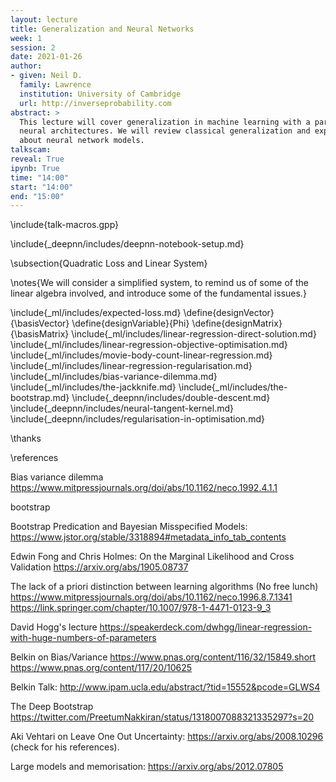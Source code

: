 ```yaml
---
layout: lecture
title: Generalization and Neural Networks
week: 1
session: 2
date: 2021-01-26
author:
- given: Neil D.
  family: Lawrence
  institution: University of Cambridge
  url: http://inverseprobability.com
abstract: >
  This lecture will cover generalization in machine learning with a particular focus on
  neural architectures. We will review classical generalization and explore what's different
  about neural network models.
talkscam:
reveal: True
ipynb: True
time: "14:00"
start: "14:00"
end: "15:00"
---
```


\include{talk-macros.gpp}

\include{_deepnn/includes/deepnn-notebook-setup.md}

\subsection{Quadratic Loss and Linear System}

\notes{We will consider a simplified system, to remind us of some of the linear algebra involved, and introduce some of the fundamental issues.}

\include{_ml/includes/expected-loss.md}
\define{designVector}{\basisVector}
\define{designVariable}{Phi}
\define{designMatrix}{\basisMatrix}
\include{_ml/includes/linear-regression-direct-solution.md}
\include{_ml/includes/linear-regression-objective-optimisation.md}
\include{_ml/includes/movie-body-count-linear-regression.md}
\include{_ml/includes/linear-regression-regularisation.md}
\include{_ml/includes/bias-variance-dilemma.md}
\include{_ml/includes/the-jackknife.md}
\include{_ml/includes/the-bootstrap.md}
\include{_deepnn/includes/double-descent.md}
\include{_deepnn/includes/neural-tangent-kernel.md}
\include{_deepnn/includes/regularisation-in-optimisation.md}

\thanks

\references


Bias variance dilemma <https://www.mitpressjournals.org/doi/abs/10.1162/neco.1992.4.1.1>

bootstrap


Bootstrap Predication and Bayesian Misspecified Models: <https://www.jstor.org/stable/3318894#metadata_info_tab_contents>

Edwin Fong and Chris Holmes: On the Marginal Likelihood and Cross Validation <https://arxiv.org/abs/1905.08737>


The lack of a priori distinction between learning algorithms (No free lunch)
<https://www.mitpressjournals.org/doi/abs/10.1162/neco.1996.8.7.1341>
<https://link.springer.com/chapter/10.1007/978-1-4471-0123-9_3>


David Hogg's lecture <https://speakerdeck.com/dwhgg/linear-regression-with-huge-numbers-of-parameters>


Belkin on Bias/Variance
<https://www.pnas.org/content/116/32/15849.short>
<https://www.pnas.org/content/117/20/10625>

Belkin Talk: <http://www.ipam.ucla.edu/abstract/?tid=15552&pcode=GLWS4>

The Deep Bootstrap <https://twitter.com/PreetumNakkiran/status/1318007088321335297?s=20>

Aki Vehtari on Leave One Out Uncertainty: <https://arxiv.org/abs/2008.10296> (check for his references).

Large models and memorisation: <https://arxiv.org/abs/2012.07805>



